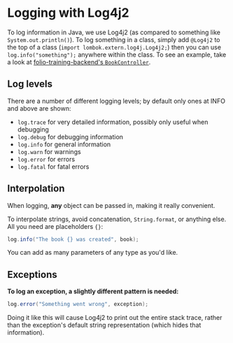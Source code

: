 # Logging with Log4j2

To log information in Java, we use Log4j2 (as compared to something like `System.out.println()`). To
log something in a class, simply add `@Log4j2` to the top of a class
(`import lombok.extern.log4j.Log4j2;`) then you can use `log.info("something");` anywhere within the
class. To see an example, take a look at
[folio-training-backend's `BookController`](https://github.com/ualibweb/folio-training-backend/blob/main/src/main/java/org/folio/sample/controller/BookController.java).

## Log levels

There are a number of different logging levels; by default only ones at INFO and above are shown:

- `log.trace` for very detailed information, possibly only useful when debugging
- `log.debug` for debugging information
- `log.info` for general information
- `log.warn` for warnings
- `log.error` for errors
- `log.fatal` for fatal errors

## Interpolation

When logging, **any** object can be passed in, making it really convenient.

To interpolate strings, avoid concatenation, `String.format`, or anything else. All you need are
placeholders `{}`:

```java
log.info("The book {} was created", book);
```

You can add as many parameters of any type as you'd like.

## Exceptions

**To log an exception, a slightly different pattern is needed:**

```java
log.error("Something went wrong", exception);
```

Doing it like this will cause Log4j2 to print out the entire stack trace, rather than the
exception's default string representation (which hides that information).
